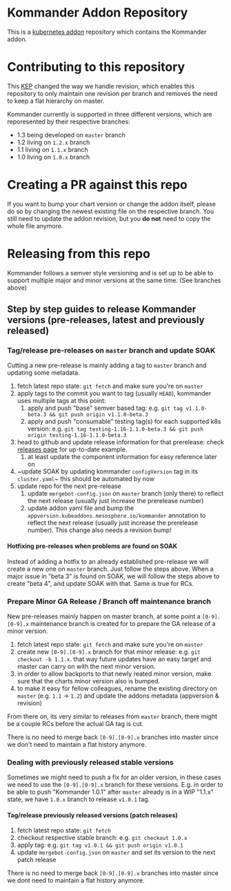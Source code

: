 # Kommander Addon Repository

This is a [kubernetes addon](https://github.com/mesosphere/kubeaddons) repository which contains the Kommander addon.

# Contributing to this repository

This [KEP](https://github.com/mesosphere/ksphere-platform/blob/master/keps/sig-ksphere-catalog/20200818-remove-revisions.md) changed the way we handle revision, which enables this repository to only maintain one revision per branch and removes the need to keep a flat hierarchy on master.

Kommander currently is supported in three different versions, which are reporesented by their respective branches:

- 1.3 being developed on `master` branch
- 1.2 living on `1.2.x` branch
- 1.1 living on `1.1.x` branch
- 1.0 living on `1.0.x` branch

# Creating a PR against this repo

If you want to bump your chart version or change the addon itself, please do so by changing the newest existing file on the respective branch.
You still need to update the addon revision, but you **do not** need to copy the whole file anymore.

# Releasing from this repo

Kommander follows a semver style versioning and is set up to be able to support multiple major and minor versions at the same time. (See branches above)

## Step by step guides to release Kommander versions (pre-releases, latest and previously released)

### Tag/release pre-releases on `master` branch and update SOAK

Cutting a new pre-release is mainly adding a tag to `master` branch and updating some metadata.

1. fetch latest repo state: `git fetch` and make sure you're on `master`
1. apply tags to the commit you want to tag (usually `HEAD`), kommander uses multiple tags at this point:
   1. apply and push "base" semver based tag: e.g. `git tag v1.1.0-beta.3 && git push origin v1.1.0-beta.3`
   1. apply and push "consumable" testing tag(s) for each supported k8s version: e.g. `git tag testing-1.16-1.1.0-beta.3 && git push origin testing-1.16-1.1.0-beta.3`
1. head to github and update release information for that prerelease: check [releases page](https://github.com/mesosphere/kubeaddons-kommander/releases) for up-to-date example.
   1. at least update the component information for easy reference later on
1. ~update SOAK by updating kommander `configVersion` tag in its `cluster.yaml`~ this should be automated by now
1. update repo for the next pre-release
   1. update `mergebot-config.json` on `master` branch (only there) to reflect the next release (usually just increase the prerelease number)
   1. update addon yaml file and bump the `appversion.kubeaddons.mesosphere.io/kommander` annotation to reflect the next release (usually just increase the prerelease number). This change also needs a revision bump!

#### Hotfixing pre-releases when problems are found on SOAK

Instead of adding a hotfix to an already established pre-release we will create a new one on `master` branch. Just follow the steps above.
When a major issue in "beta 3" is found on SOAK, we will follow the steps above to create "beta 4", and update SOAK with that. Same is true for RCs.

### Prepare Minor GA Release / Branch off maintenance branch

New pre-releases mainly happen on master branch, at some point a `[0-9].[0-9].x` maintenance branch is created for to prepare the GA release of a minor version.

1. fetch latest repo state: `git fetch` and make sure you're on `master`
1. create new `[0-9].[0-9].x` branch for that minor release: e.g. `git checkout -b 1.1.x`. that way future updates have an easy target and master can carry on with the next minor version.
1. in order to allow backports to that newly reated minor version, make sure that the charts minor version also is bumped.
1. to make it easy for fellow colleagues, rename the existing directory on `master` (e.g. `1.1` -> `1.2`) and update the addons metadata (appversion & revision)

From there on, its very similar to releases from `master` branch, there might be a couple RCs before the actual GA tag is cut.

There is no need to merge back `[0-9].[0-9].x` branches into master since we don't need to maintain a flat history anymore.

### Dealing with previously released stable versions

Sometimes we might need to push a fix for an older version, in these cases we need to use the `[0-9].[0-9].x` branch for these versions. E.g. in order to be able to push "Kommander 1.0.1" after `master` already is in a WIP "1.1.x" state, we have `1.0.x` branch to release `v1.0.1` tag.

#### Tag/release previously released versions (patch releases)

1. fetch latest repo state: `git fetch`
1. checkout respective stable branch: e.g. `git checkout 1.0.x`
1. apply tag: e.g. `git tag v1.0.1 && git push origin v1.0.1`
1. update `mergebot-config.json` on `master` and set its version to the next patch release

There is no need to merge back `[0-9].[0-9].x` branches into master since we dont need to maintain a flat history anymore.
